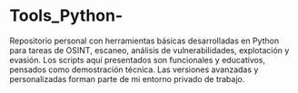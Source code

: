# Tools_Python-
Repositorio personal con herramientas básicas desarrolladas en Python para tareas de OSINT, escaneo, análisis de vulnerabilidades, explotación y evasión. Los scripts aquí presentados son funcionales y educativos, pensados como demostración técnica. Las versiones avanzadas y personalizadas forman parte de mi entorno privado de trabajo.
